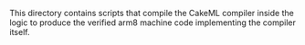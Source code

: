 This directory contains scripts that compile the CakeML compiler
inside the logic to produce the verified arm8 machine code implementing
the compiler itself.
